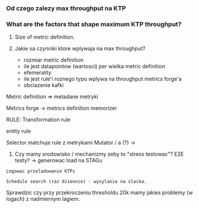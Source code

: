 ### Od czego zalezy max throughput na KTP

### What are the factors that shape maximum KTP throughput?
1. Size of metric definition.



1. Jakie sa czynniki ktore wplywaja na max throughput? 
	- rozmiar metric definition
	- ile jest datapointow (wartosci) per wielka metric definition
	- efemerality
	- ile jest rule'i roznego typu wplywa na throughput metrics forge'a
	- obciazenie kafki


Metric definition => metadane metryki



Metrics forge -> metrics definition memorizer

RULE:
Transformation rule

entity rule

Selector matchuje rule z metrykami
Mutator / a (?) -> 



1. Czy mamy srodowisko / mechanizmy zeby to "stress testowac"? E2E testy? -> generowac load na STAGu


```ad-hint
Logowac przeladowanie KTPs

Schedule search (raz dziennie) - wysylanie na slacka.

```

 Sprawdzic czy przy przekroczeniu thresholdu 20k mamy jakies problemy (w logach) z nadmiernym lagiem.